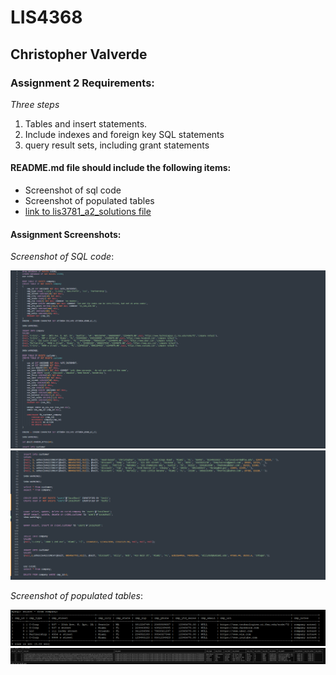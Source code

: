 # LIS4368

## Christopher Valverde

### Assignment 2 Requirements:

*Three steps*

1. Tables and insert statements.
2. Include indexes and foreign key SQL statements
3. query result sets, including grant statements

#### README.md file should include the following items:

* Screenshot of sql code  
* Screenshot of populated tables
* [link to lis3781_a2_solutions file](img/a2solutions.sql) 



#### Assignment Screenshots:

*Screenshot of SQL code*:

![screenshot of SQL code](img/code1.png)
![screenshot of SQL code](img/code2.png)

*Screenshot of populated tables*:

![Screenshot of company table](img/company.png)
![Screenshot of company table](img/customer.png)


